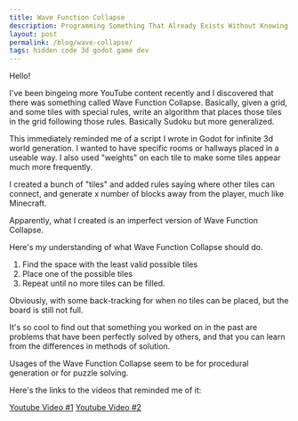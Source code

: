 ```yaml
---
title: Wave Function Collapse
description: Programming Something That Already Exists Without Knowing it Exists
layout: post
permalink: /blog/wave-collapse/
tags: hidden code 3d godot game dev
---
```


Hello!

I've been bingeing more YouTube content recently and I discovered that there was something called Wave Function Collapse. Basically, given a grid, and some tiles with special rules, write an algorithm that places those tiles in the grid following those rules. Basically Sudoku but more generalized.

This immediately reminded me of a script I wrote in Godot for infinite 3d world generation. I wanted to have specific rooms or hallways placed in a useable way.
I also used "weights" on each tile to make some tiles appear much more frequently.

I created a bunch of "tiles" and added rules saying where other tiles can connect, and generate x number of blocks away from the player, much like Minecraft.

Apparently, what I created is an imperfect version of Wave Function Collapse.

Here's my understanding of what Wave Function Collapse should do.

1. Find the space with the least valid possible tiles
2. Place one of the possible tiles
3. Repeat until no more tiles can be filled.

Obviously, with some back-tracking for when no tiles can be placed, but the board is still not full.

It's so cool to find out that something you worked on in the past are problems that have been perfectly solved by others, and that you can learn from the differences in methods of solution.

Usages of the Wave Function Collapse seem to be for procedural generation or for puzzle solving. 

Here's the links to the videos that reminded me of it:

[Youtube Video #1](https://www.youtube.com/watch?v=2SuvO4Gi7uY)
[Youtube Video #2](https://www.youtube.com/watch?v=20KHNA9jTsE)